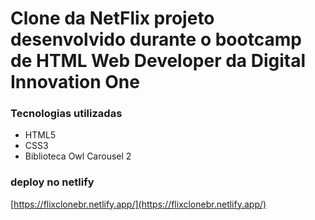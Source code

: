 # Clone da NetFlix projeto desenvolvido durante o bootcamp de HTML Web Developer da Digital Innovation One


### Tecnologias utilizadas
* HTML5
* CSS3
* Biblioteca Owl Carousel 2

### deploy no netlify

[https://flixclonebr.netlify.app/](https://flixclonebr.netlify.app/)